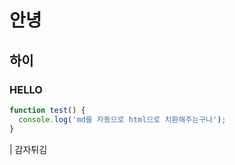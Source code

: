 # 안녕

## 하이

### HELLO

```js
function test() {
  console.log('md를 자동으로 html으로 치환해주는구나');
}
```

| 감자튀김
